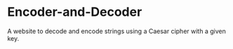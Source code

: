 # Encoder-and-Decoder

A website to decode and encode strings using a Caesar cipher with a given key.
